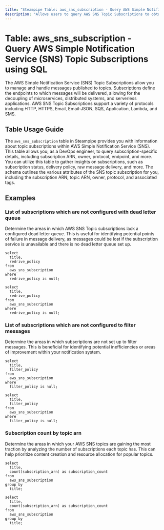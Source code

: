 ```yaml
---
title: "Steampipe Table: aws_sns_subscription - Query AWS Simple Notification Service (SNS) Topic Subscriptions using SQL"
description: "Allows users to query AWS SNS Topic Subscriptions to obtain detailed information about each subscription, including subscription ARN, owner, protocol, endpoint, and more."
---
```


# Table: aws_sns_subscription - Query AWS Simple Notification Service (SNS) Topic Subscriptions using SQL

The AWS Simple Notification Service (SNS) Topic Subscriptions allow you to manage and handle messages published to topics. Subscriptions define the endpoints to which messages will be delivered, allowing for the decoupling of microservices, distributed systems, and serverless applications. AWS SNS Topic Subscriptions support a variety of protocols including HTTP, HTTPS, Email, Email-JSON, SQS, Application, Lambda, and SMS.

## Table Usage Guide

The `aws_sns_subscription` table in Steampipe provides you with information about topic subscriptions within AWS Simple Notification Service (SNS). This table allows you, as a DevOps engineer, to query subscription-specific details, including subscription ARN, owner, protocol, endpoint, and more. You can utilize this table to gather insights on subscriptions, such as subscription status, delivery policy, raw message delivery, and more. The schema outlines the various attributes of the SNS topic subscription for you, including the subscription ARN, topic ARN, owner, protocol, and associated tags.

## Examples

### List of subscriptions which are not configured with dead letter queue
Determine the areas in which AWS SNS Topic subscriptions lack a configured dead letter queue. This is useful for identifying potential points of failure in message delivery, as messages could be lost if the subscription service is unavailable and there is no dead letter queue set up.

```sql+postgres
select
  title,
  redrive_policy
from
  aws_sns_subscription
where
  redrive_policy is null;
```

```sql+sqlite
select
  title,
  redrive_policy
from
  aws_sns_subscription
where
  redrive_policy is null;
```


### List of subscriptions which are not configured to filter messages
Determine the areas in which subscriptions are not set up to filter messages. This is beneficial for identifying potential inefficiencies or areas of improvement within your notification system.

```sql+postgres
select
  title,
  filter_policy
from
  aws_sns_subscription
where
  filter_policy is null;
```

```sql+sqlite
select
  title,
  filter_policy
from
  aws_sns_subscription
where
  filter_policy is null;
```


### Subscription count by topic arn
Determine the areas in which your AWS SNS topics are gaining the most traction by analyzing the number of subscriptions each topic has. This can help prioritize content creation and resource allocation for popular topics.

```sql+postgres
select
  title,
  count(subscription_arn) as subscription_count
from
  aws_sns_subscription
group by
  title;
```

```sql+sqlite
select
  title,
  count(subscription_arn) as subscription_count
from
  aws_sns_subscription
group by
  title;
```
